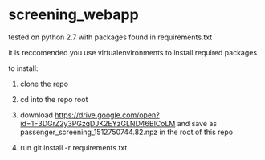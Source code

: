# screening_webapp

tested on python 2.7 with packages found in requirements.txt

it is reccomended you use virtualenvironments to install required packages

to install:

1) clone the repo

2) cd into the repo root

3) download https://drive.google.com/open?id=1F3DGrZ2y3PGzqDJK2EYzGLND46BlCoLM and save as passenger_screening_1512750744.82.npz in the root of this repo

4) run git install -r requirements.txt
